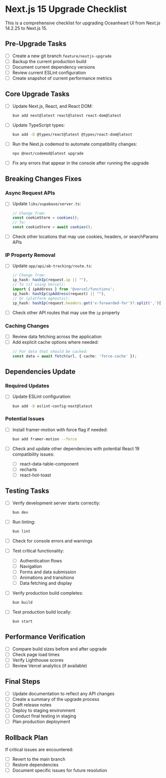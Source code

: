 # Next.js 15 Upgrade Checklist

This is a comprehensive checklist for upgrading Oceanheart UI from Next.js 14.2.25 to Next.js 15.

## Pre-Upgrade Tasks

- [ ] Create a new git branch `feature/nextjs-upgrade`
- [ ] Backup the current production build
- [ ] Document current dependency versions
- [ ] Review current ESLint configuration
- [ ] Create snapshot of current performance metrics

## Core Upgrade Tasks

- [ ] Update Next.js, React, and React DOM:
  ```bash
  bun add next@latest react@latest react-dom@latest
  ```

- [ ] Update TypeScript types:
  ```bash
  bun add -D @types/react@latest @types/react-dom@latest
  ```

- [ ] Run the Next.js codemod to automate compatibility changes:
  ```bash
  npx @next/codemod@latest upgrade
  ```

- [ ] Fix any errors that appear in the console after running the upgrade

## Breaking Changes Fixes

### Async Request APIs

- [ ] Update `libs/supabase/server.ts`:
  ```typescript
  // Change from:
  const cookieStore = cookies();
  // To:
  const cookieStore = await cookies();
  ```

- [ ] Check other locations that may use cookies, headers, or searchParams APIs

### IP Property Removal

- [ ] Update `app/api/ab-tracking/route.ts`:
  ```typescript
  // Change from:
  ip_hash: hashIp(request.ip || ""),
  // To (if using Vercel):
  import { ipAddress } from '@vercel/functions';
  ip_hash: hashIp(ipAddress(request) || ""),
  // Or (platform agnostic):
  ip_hash: hashIp(request.headers.get('x-forwarded-for')?.split(',')[0] || ""),
  ```

- [ ] Check other API routes that may use the `ip` property

### Caching Changes

- [ ] Review data fetching across the application
- [ ] Add explicit cache options where needed:
  ```typescript
  // For data that should be cached:
  const data = await fetch(url, { cache: 'force-cache' });
  ```

## Dependencies Update

### Required Updates

- [ ] Update ESLint configuration:
  ```bash
  bun add -D eslint-config-next@latest
  ```

### Potential Issues

- [ ] Install framer-motion with force flag if needed:
  ```bash
  bun add framer-motion --force
  ```

- [ ] Check and update other dependencies with potential React 19 compatibility issues:
  - [ ] react-data-table-component
  - [ ] recharts
  - [ ] react-hot-toast

## Testing Tasks

- [ ] Verify development server starts correctly:
  ```bash
  bun dev
  ```

- [ ] Run linting:
  ```bash
  bun lint
  ```

- [ ] Check for console errors and warnings

- [ ] Test critical functionality:
  - [ ] Authentication flows
  - [ ] Navigation
  - [ ] Forms and data submission
  - [ ] Animations and transitions
  - [ ] Data fetching and display

- [ ] Verify production build completes:
  ```bash
  bun build
  ```

- [ ] Test production build locally:
  ```bash
  bun start
  ```

## Performance Verification

- [ ] Compare build sizes before and after upgrade
- [ ] Check page load times
- [ ] Verify Lighthouse scores
- [ ] Review Vercel analytics (if available)

## Final Steps

- [ ] Update documentation to reflect any API changes
- [ ] Create a summary of the upgrade process
- [ ] Draft release notes
- [ ] Deploy to staging environment
- [ ] Conduct final testing in staging
- [ ] Plan production deployment

## Rollback Plan

If critical issues are encountered:

- [ ] Revert to the main branch
- [ ] Restore dependencies
- [ ] Document specific issues for future resolution